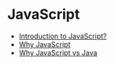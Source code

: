 # JavaScript
- [Introduction to JavaScript?](https://www.youtube.com/@Productmanagemententrepreneur)
- [Why JavaScript](https://www.youtube.com/@Productmanagemententrepreneur)
- [Why JavaScript vs Java](https://www.youtube.com/@Productmanagemententrepreneur)
